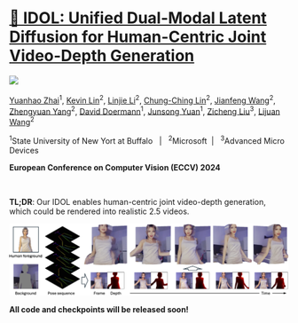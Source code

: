 # [💃 IDOL: Unified Dual-Modal Latent Diffusion for Human-Centric Joint Video-Depth Generation](https://yhzhai.github.io/idol/)

<a href='https://yhzhai.github.io/idol/'><img src='https://img.shields.io/badge/Project-Page-Green'>

[Yuanhao Zhai](https://www.yhzhai.com/)<sup>1</sup>, [Kevin Lin](https://sites.google.com/site/kevinlin311tw/)<sup>2</sup>, [Linjie Li](https://scholar.google.com/citations?hl=en&user=WR875gYAAAAJ)<sup>2</sup>, [Chung-Ching Lin](https://scholar.google.com/citations?hl=en&user=legkbM0AAAAJ)<sup>2</sup>, [Jianfeng Wang](http://jianfengwang.me)<sup>2</sup>, [Zhengyuan Yang](https://zyang-ur.github.io)<sup>2</sup>, [David Doermann](https://cse.buffalo.edu/~doermann/)<sup>1</sup>, [Junsong Yuan](https://cse.buffalo.edu/~jsyuan/)<sup>1</sup>, [Zicheng Liu](https://scholar.google.com/citations?hl=en&user=bkALdvsAAAAJ)<sup>3</sup>, [Lijuan Wang](https://scholar.google.com/citations?hl=en&user=cDcWXuIAAAAJ)<sup>2</sup>

<sup>1</sup>State University of New Yort at Buffalo  &nbsp; | &nbsp;  <sup>2</sup>Microsoft &nbsp;| &nbsp;  <sup>3</sup>Advanced Micro Devices

**European Conference on Computer Vision (ECCV) 2024**

&nbsp;

**TL;DR**: Our IDOL enables human-centric joint video-depth generation, which could be rendered into realistic 2.5 videos.

![](static/images/teaser.png)

**All code and checkpoints will be released soon!**